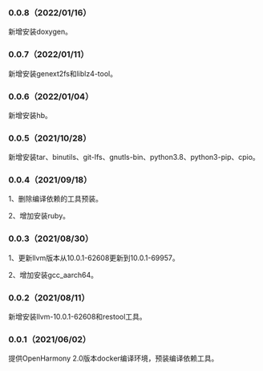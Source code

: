  ### 0.0.8（2022/01/16）

新增安装doxygen。

 ### 0.0.7（2022/01/11）

新增安装genext2fs和liblz4-tool。

 ### 0.0.6（2022/01/04）

新增安装hb。

 ### 0.0.5（2021/10/28）

新增安装tar、binutils、git-lfs、gnutls-bin、python3.8、python3-pip、cpio。

 ### 0.0.4（2021/09/18）

1、删除编译依赖的工具预装。

2、增加安装ruby。

 ### 0.0.3（2021/08/30）

1、更新llvm版本从10.0.1-62608更新到10.0.1-69957。

2、增加安装gcc_aarch64。

 ### 0.0.2（2021/08/11）

新增安装llvm-10.0.1-62608和restool工具。

 ### 0.0.1（2021/06/02）

提供OpenHarmony 2.0版本docker编译环境，预装编译依赖工具。

